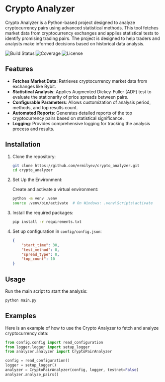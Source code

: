 # Crypto Analyzer

Crypto Analyzer is a Python-based project designed to analyze cryptocurrency pairs using advanced statistical methods. This tool fetches market data from cryptocurrency exchanges and applies statistical tests to identify promising trading pairs. The project is designed to help traders and analysts make informed decisions based on historical data analysis.

![Build Status](https://github.com/Ermilyev/cryptopairanalyzer/actions/workflows/ci.yml/badge.svg)
![Coverage](https://coveralls.io/repos/github/Ermilyev/cryptopairanalyzer/badge.svg?branch=main)
![License](https://img.shields.io/github/license/Ermilyev/cryptopairanalyzer.svg)

## Features

- **Fetches Market Data**: Retrieves cryptocurrency market data from exchanges like Bybit.
- **Statistical Analysis**: Applies Augmented Dickey-Fuller (ADF) test to evaluate the stationarity of price spreads between pairs.
- **Configurable Parameters**: Allows customization of analysis period, methods, and top results count.
- **Automated Reports**: Generates detailed reports of the top cryptocurrency pairs based on statistical significance.
- **Logging**: Provides comprehensive logging for tracking the analysis process and results.

## Installation

1. Clone the repository:
    ```sh
    git clone https://github.com/ermilyev/crypto_analyzer.git
    cd crypto_analyzer
    ```

2. Set Up the Environment:

    Create and activate a virtual environment:
    ```sh
    python -m venv .venv
    source .venv/bin/activate  # On Windows: .venv\Scripts\activate
    ```

3. Install the required packages:
    ```sh
    pip install -r requirements.txt
    ```

4. Set up configuration in `config/config.json`:
    ```json
    {
        "start_time": 30,
        "test_method": 0,
        "spread_type": 0,
        "top_count": 10
    }
    ```

## Usage

Run the main script to start the analysis:
```sh
python main.py
 ```
## Examples

Here is an example of how to use the Crypto Analyzer to fetch and analyze cryptocurrency data:

```python
from config.config import read_configuration
from logger.logger import setup_logger
from analyzer.analyzer import CryptoPairAnalyzer

config = read_configuration()
logger = setup_logger()
analyzer = CryptoPairAnalyzer(config, logger, testnet=False)
analyzer.analyze_pairs()
```